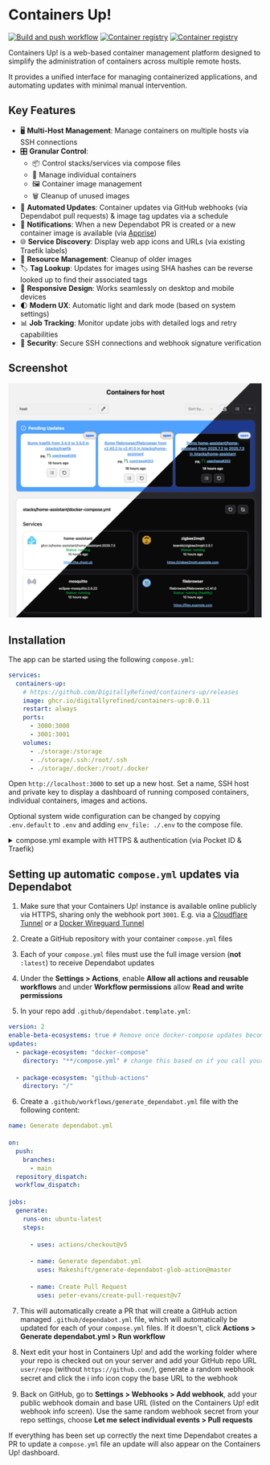 # Containers Up!

[![Build and push workflow](https://github.com/DigitallyRefined/containers-up/actions/workflows/build-and-push.yml/badge.svg)](https://github.com/DigitallyRefined/containers-up/actions/workflows/build-and-push.yml)
[![Container registry](https://img.shields.io/badge/dynamic/json?url=https%3A%2F%2Fdigitallyrefined.github.io%2Fbackage%2FDigitallyRefined%2Fcontainers-up%2Fcontainers-up.json&query=%24.downloads&label=Pulls)](https://github.com/DigitallyRefined/containers-up/pkgs/container/containers-up)
[![Container registry](https://img.shields.io/badge/dynamic/json?url=https%3A%2F%2Fdigitallyrefined.github.io%2Fbackage%2FDigitallyRefined%2Fcontainers-up%2Fcontainers-up.json&query=%24.downloads_month&label=Pulls%20per%20month)](https://github.com/DigitallyRefined/containers-up/pkgs/container/containers-up)

Containers Up! is a web-based container management platform designed to simplify the administration of containers across multiple remote hosts.

It provides a unified interface for managing containerized applications, and automating updates with minimal manual intervention.

## Key Features

- 🖥️ **Multi-Host Management**: Manage containers on multiple hosts via SSH connections
- 🎛️ **Granular Control**: 
  - 📦 Control stacks/services via compose files
  - 🐳 Manage individual containers
  - 🖼️ Container image management
  - 🗑️ Cleanup of unused images
- 🔄 **Automated Updates**: Container updates via GitHub webhooks (via Dependabot pull requests) & image tag updates via a schedule
- 📩 **Notifications**: When a new Dependabot PR is created or a new container image is available (via [Apprise](https://github.com/caronc/apprise#supported-notifications))
- 🌐 **Service Discovery**: Display web app icons and URLs (via existing Traefik labels)
- 🧹 **Resource Management**: Cleanup of older images
- 🏷️ **Tag Lookup**: Updates for images using SHA hashes can be reverse looked up to find their associated tags
- 📱 **Responsive Design**: Works seamlessly on desktop and mobile devices
- 🌓 **Modern UX**: Automatic light and dark mode (based on system settings)
- 📊 **Job Tracking**: Monitor update jobs with detailed logs and retry capabilities
- 🔐 **Security**: Secure SSH connections and webhook signature verification

## Screenshot

![screenshot](./screenshot.webp)

## Installation

The app can be started using the following `compose.yml`:

```yaml
services:
  containers-up:
    # https://github.com/DigitallyRefined/containers-up/releases
    image: ghcr.io/digitallyrefined/containers-up:0.0.11
    restart: always
    ports:
      - 3000:3000
      - 3001:3001
    volumes:
      - ./storage:/storage
      - ./storage/.ssh:/root/.ssh
      - ./storage/.docker:/root/.docker
```

Open `http://localhost:3000` to set up a new host. Set a name, SSH host and private key to display a dashboard of running composed containers, individual containers, images and actions.

Optional system wide configuration can be changed by copying `.env.default` to `.env` and adding `env_file: ./.env` to the compose file.

<details>
<summary>compose.yml example with HTTPS & authentication (via Pocket ID & Traefik)</summary>

1. See [Simple HTTPS Traefik Tutorial](https://www.youtube.com/watch?v=-hfejNXqOzA) and [Pocket ID walkthrough](https://www.youtube.com/watch?v=GKyMXguNcos)

```yaml
services:
  containers-up:
    # https://github.com/DigitallyRefined/containers-up/releases
    image: ghcr.io/digitallyrefined/containers-up:0.0.11
    restart: always
    volumes:
      - ./containers-up/storage:/storage
      - ./containers-up/storage/.ssh:/root/.ssh
      - ./containers-up/storage/.docker:/root/.docker
    env_file:
      - ./.env # < Create this file based on the .env.default instructions
    networks:
      - traefik
    labels:
      traefik.enable: true

      traefik.http.routers.containers-up.entrypoints: websecure
      traefik.http.routers.containers-up.rule: Host(`containers-up.example.com`) # < Update this
      traefik.http.routers.containers-up.tls: true
      traefik.http.routers.containers-up.tls.certresolver: production-cloudflare-dns
      traefik.http.routers.containers-up.service: containers-up
      traefik.http.services.containers-up.loadbalancer.server.port: 3000
      traefik.http.middlewares.containers-up-headers.headers.customrequestheaders.X-Proxy-Key: ${API_PROXY_KEY}
      traefik.http.routers.containers-up.middlewares: oidc-auth-admin-only@file,containers-up-headers@docker

      traefik.http.routers.containers-up-webhook.entrypoints: websecure
      traefik.http.routers.containers-up-webhook.rule: Host(`containers-up.example.com`) && PathPrefix(`/api/webhook`) # < Update this
      traefik.http.routers.containers-up-webhook.tls: true
      traefik.http.routers.containers-up-webhook.tls.certresolver: production-cloudflare-dns
      traefik.http.routers.containers-up-webhook.service: containers-up-webhook
      traefik.http.services.containers-up-webhook.loadbalancer.server.port: 3001

  pocket-id:
    # https://github.com/pocket-id/pocket-id/releases
    image: ghcr.io/pocket-id/pocket-id:v1.6.4
    restart: always
    volumes:
      - './pocket-id/data:/app/data'
    environment:
      - APP_URL=https://id.example.com # < Update this
      - TRUST_PROXY=true
    networks:
      - 'traefik'
    labels:
      traefik.enable: true
      traefik.http.routers.pocketid.entrypoints: websecure
      traefik.http.routers.pocketid.rule: Host(`id.example.com`) # < Update this
      traefik.http.routers.pocketid.tls: true
      traefik.http.routers.pocketid.tls.certresolver: production-cloudflare-dns

  traefik:
    # Check migration guide first: https://doc.traefik.io/traefik/master/migration/v3/
    # https://github.com/traefik/traefik/releases
    image: docker.io/traefik:3.5.0
    container_name: 'traefik'
    restart: unless-stopped
    ports:
      - '80:80'
      - '443:443' # To setup HTTPS see: https://www.youtube.com/watch?v=-hfejNXqOzA
    volumes:
      - ./traefik/config:/etc/traefik
      - /var/run/docker.sock:/var/run/docker.sock:ro
    networks:
      - 'traefik'

networks:
  traefik:
    external: true
```

2. Create the network `docker network create traefik` and start the services `docker compose up -d`
3. Once Traefik and Pocket ID are up and running, set up a new user via Pocket ID and add it to an admin group.
4. Create a new OIDC client and set up the callback URL as `https://containers-up.example.com/oidc/callback` and copy the ID and secret into the file below

`traefik/config/oidc-auth-admin-only.yml`
```yaml
http:
  middlewares:
    oidc-auth-admin-only:
      plugin:
        traefik-oidc-auth:
          Secret: "<create a random a-z-A-Z-0-9 secret>"
          Provider:
            Url: "https://id.example.com/"
            ClientId: "<copy the ClientId from the provider>"
            ClientSecret: "<copy the ClientSecret from the provider>"
            TokenValidation: "IdToken"
          Scopes: ["openid", "profile", "email", "groups"]
          Authorization:
            AssertClaims:
              - Name: groups
                AnyOf: ["admin"]
```

5. Accessing `https://containers-up.example.com` should now require you to login
</details>

## Setting up automatic `compose.yml` updates via Dependabot

1. Make sure that your Containers Up! instance is available online publicly via HTTPS,  sharing only the webhook port `3001`. E.g. via a [Cloudflare Tunnel](https://developers.cloudflare.com/cloudflare-one/connections/connect-networks/) or a [Docker Wireguard Tunnel](https://github.com/DigitallyRefined/docker-wireguard-tunnel)

2. Create a GitHub repository with your container `compose.yml` files

3. Each of your `compose.yml` files must use the full image version (**not** `:latest`) to receive Dependabot updates

4. Under the **Settings > Actions**, enable **Allow all actions and reusable workflows** and under **Workflow permissions** allow **Read and write permissions**

5. In your repo add `.github/dependabot.template.yml`:

```yaml
version: 2
enable-beta-ecosystems: true # Remove once docker-compose updates become stable
updates:
  - package-ecosystem: "docker-compose"
    directory: "**/compose.yml" # change this based on if you call your files compose.yml or docker-compose.yml

  - package-ecosystem: "github-actions"
    directory: "/"
```

6. Create a `.github/workflows/generate_dependabot.yml` file with the following content:

```yaml
name: Generate dependabot.yml

on:
  push:
    branches:
      - main
  repository_dispatch:
  workflow_dispatch:

jobs:
  generate:
    runs-on: ubuntu-latest
    steps:
      
      - uses: actions/checkout@v5
        
      - name: Generate dependabot.yml
        uses: Makeshift/generate-dependabot-glob-action@master

      - name: Create Pull Request
        uses: peter-evans/create-pull-request@v7
```

7. This will automatically create a PR that will create a GitHub action managed `.github/dependabot.yml` file, which will automatically be updated for each of your `compose.yml` files. If it doesn't, click **Actions > Generate dependabot.yml > Run workflow**

8. Next edit your host in Containers Up! and add the working folder where your repo is checked out on your server and add your GitHub repo URL `user/repo` (without `https://github.com/`), generate a random webhook secret and click the ℹ️ info icon copy the base URL to the webhook

9. Back on GitHub, go to **Settings > Webhooks > Add webhook**, add your public webhook domain and base URL (listed on the Containers Up! edit webhook info screen). Use the same random webhook secret from your repo settings, choose **Let me select individual events > Pull requests** 

If everything has been set up correctly the next time Dependabot creates a PR to update a `compose.yml` file an update will also appear on the Containers Up! dashboard.
